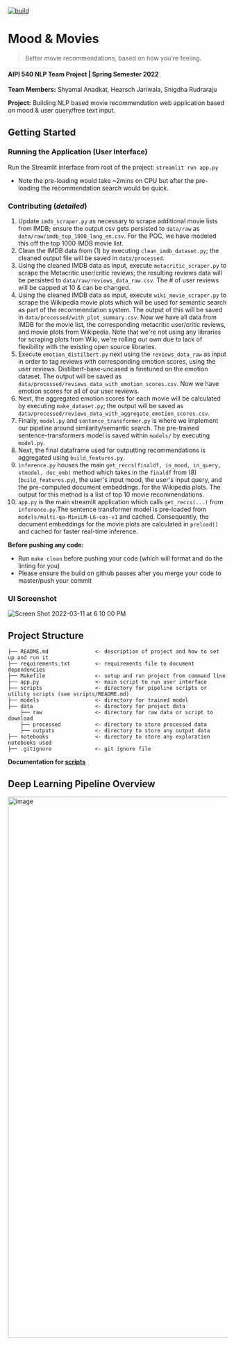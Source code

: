 [![build](https://github.com/shyamal-anadkat/AIPI540_NLP/actions/workflows/main.yml/badge.svg?branch=master)](https://github.com/shyamal-anadkat/AIPI540_NLP/actions/workflows/main.yml)

# Mood & Movies <br/>
> Better movie recommendations, based on how you're feeling.
#### AIPI 540 NLP Team Project | Spring Semester 2022

**Team Members:** Shyamal Anadkat, Hearsch Jariwala, Snigdha Rudraraju

**Project:** Building NLP based movie recommendation web application based on mood & user query/free text input. 

## Getting Started

### Running the Application (User Interface)

Run the Streamlit interface from root of the project: `streamlit run app.py`
- Note the pre-loading would take ~2mins on CPU but after the pre-loading the recommendation search would be quick.

### Contributing (_detailed_)

 1. Update `imdb_scraper.py` as necessary to scrape additional movie lists from IMDB; ensure the output csv gets persisted
to `data/raw` as `data/raw/imdb_top_1000_lang_en.csv`. For the POC, we have modeled this off the top 1000 IMDB movie list. 
 2. Clean the IMDB data from (1) by executing `clean_imdb_dataset.py`; the cleaned output file will be saved in `data/processed`.
 3. Using the cleaned IMDB data as input, execute `metacritic_scraper.py` to scrape the Metacritic user/critic reviews;
the resulting reviews data will be persisted to `data/raw/reviews_data_raw.csv`. The # of user reviews will be capped at 10 & can be changed.
 4. Using the cleaned IMDB data as input, execute `wiki_movie_scraper.py` to scrape the Wikipedia movie plots which will
be used for semantic search as part of the recommendation system. The output of this will be saved in `data/processed/with_plot_summary.csv`.
Now we have all data from IMDB for the movie list, the corresponding metacritic user/critic reviews, and movie plots from Wikipedia. Note that we're not using any libraries for scraping plots from Wiki, we're rolling our own due to lack of flexibility with the existing open source libraries. 
 5. Execute `emotion_distilbert.py` next using the `reviews_data_raw` as input in order to tag reviews with corresponding 
emotion scores, using the user reviews. Distilbert-base-uncased is finetuned on the emotion dataset. 
The output will be saved as `data/processed/reviews_data_with_emotion_scores.csv`. Now we have emotion scores for all of our user reviews. 
 6. Next, the aggregated emotion scores for each movie will be calculated by executing `make_dataset.py`; the output will be saved
as `data/processed/reviews_data_with_aggregate_emotion_scores.csv`.
 7. Finally, `model.py` and `sentence_transformer.py` is where we implement our pipeline around similarity/semantic search. 
The pre-trained sentence-transformers model is saved within `models/` by executing `model.py`.
 8. Next, the final dataframe used for outputting recommendations is aggregated using `build_features.py`.
 9. `inference.py` houses the main `get_reccs(finaldf, in_mood, in_query, stmodel, doc_emb)` method which takes in the 
`finaldf` from (8) (`build_features.py`), the user's input mood, the user's input query, and the pre-computed document embeddings.
for the Wikipedia plots. The output for this method is a list of top 10 movie recommendations. 
 10. `app.py` is the main streamlit application which calls `get_reccs(...)` from `inference.py`.The sentence transformer model is pre-loaded from `models/multi-qa-MiniLM-L6-cos-v1` and cached. Consequently, the document embeddings for the movie plots are calculated in `preload()` and cached for faster real-time inference.

**Before pushing any code:**

* Run `make clean` before pushing your code (which will format and do the linting for you)
* Please ensure the build on github passes after you merge your code to master/push your commit 

### UI Screenshot

![Screen Shot 2022-03-11 at 6 10 00 PM](https://user-images.githubusercontent.com/12115186/158288113-06eaf36d-0ad1-4d2a-aee1-a84a7ffe16aa.png)


## Project Structure 

```
├── README.md               <- description of project and how to set up and run it
├── requirements.txt        <- requirements file to document dependencies
├── Makefile                <- setup and run project from command line
├── app.py                  <- main script to run user interface
├── scripts                 <- directory for pipeline scripts or utility scripts (see scripts/README.md)
├── models                  <- directory for trained model
├── data                    <- directory for project data
    ├── raw                 <- directory for raw data or script to download
    ├── processed           <- directory to store processed data
    ├── outputs             <- directory to store any output data
├── notebooks               <- directory to store any exploration notebooks used
├── .gitignore              <- git ignore file
```

**Documentation for [scripts](https://github.com/shyamal-anadkat/mood-n-movies/blob/master/scripts/README.md)**

## Deep Learning Pipeline Overview 

<img width="1245" alt="image" src="https://user-images.githubusercontent.com/12115186/158284817-0287b006-501d-4078-a089-b4de7861818d.png">



